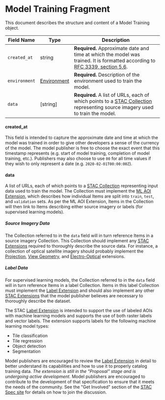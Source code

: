 # Model Training Fragment

This document describes the structure and content of a Model Training object.

| Field Name          | Type                | Description                                                           |
|---------------------|---------------------|-----------------------------------------------------------------------|
| `created_at`        | string              | **Required.** Approximate date and time at which the model was trained. It is formatted according to [RFC 3339, section 5.6].  |
| `environment`       | [Environment]       | **Required.** Description of the environment used to train the model. |
| `data`              | [string]            | **Required.** A list of URLs, each of which points to a [STAC Collection] representing source imagery used to train the model. |

#### created_at

This field is intended to capture the approximate date and time at which the model was trained in order to give 
other developers a sense of the currency of the model. The model publisher is free to choose the exact event that 
this timestamp represents (e.g. start of model training, completion of model training, etc.). Publishers may also 
choose to use `00` for all time values if they wish to only represent a date (e.g. `2020-02-01T00:00:00Z`).

#### data

A list of URLs, each of which points to a [STAC Collection] representing input data used to train
the model. The Collection must implement the [ML AOI Extension], which describes how individual
Items are split into `train`, `test`, and `validation` sets. As per the ML AOI Extension, Items 
in the Collection will then link to Items describing either source imagery or labels (for 
supervised learning models). 

##### Source Imagery Data

The Collection referred to in the `data` field will in turn reference Items in a source imagery
Collection. This Collection should implement any [STAC Extensions] required to thoroughly describe 
the source data. For instance, a collection of optical satellite imagery should probably implement 
the [Projection], [View Geometry], and [Electro-Optical] extensions.

##### Label Data

For supervised learning models, the Collection referred to in the `data` field will in turn
reference Items in a label Collection. Items in this label Collection must implement the [Label 
Extension] and should also implement any other [STAC Extensions] that the model publisher 
believes are necessary to thoroughly describe the dataset.

The STAC [Label Extension] is intended to support the use of labeled AOIs with machine learning models and supports 
the use of both raster labels and vector labels. The extension supports labels for the following machine learning model 
types:

* Tile classification
* Tile regression
* Object detection
* Segmentation

Model publishers are encouraged to review the [Label Extension] in detail to better understand its capabilities and how
to use it to properly catalog training data. *The extension is still in the "Proposal" stage and is undergoing active 
development.* Model publishers are encouraged to contribute to the development of that specification to ensure that it 
meets the needs of the community. See the "Get Involved" section of the [STAC Spec site] for details on how to join the 
discussion.


[RFC 3339, section 5.6]: https://tools.ietf.org/html/rfc3339#section-5.6
[STAC Collection]: https://github.com/radiantearth/stac-spec/tree/master/collection-spec
[Environment]: ../environment/environment-fragment.md
[STAC Extensions]: https://stac-extensions.github.io/
[Projection]: https://github.com/stac-extensions/projection
[View Geometry]: https://github.com/stac-extensions/view
[Electro-Optical]: https://github.com/stac-extensions/eo
[Label Extension]: https://github.com/stac-extensions/label
[Input Datasets]: #input-datasets
[STAC Spec site]: https://stacspec.org/
[ML AOI Extension]: https://github.com/azavea/stac-ml-aoi-extension/tree/master/ml-aoi
